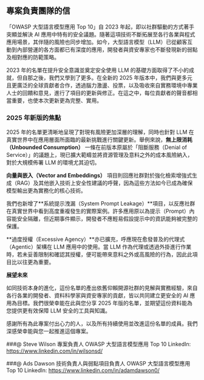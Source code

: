 ## 專案負責團隊的信

「OWASP 大型語言模型應用 Top 10」自 2023 年起，即以社群驅動的方式著手突顯並解決 AI 應用中特有的安全議題。隨著這項技術不斷拓展至各行各業與程式應用場景，其伴隨的風險也同步增加。如今，大型語言模型（LLM）已從顧客互動到內部營運的各方面都已有深度的應用，開發者與資安專家也不斷發現新的弱點及相對應的防範策略。

2023 年的名單在提升安全意識並奠定安全使用 LLM 的基礎方面取得了不小的成就，但自那之後，我們又學到了更多。在全新的 2025 年版本中，我們與更多元且更廣泛的全球貢獻者合作，透過腦力激盪、投票，以及吸收來自實務環境中專業人士的回饋和意見，進行了項目的更新與修正。在這之中，每位貢獻者的聲音都相當重要，也使本次更新更為完整、實用。

### 2025 年新版的焦點

2025 年的名單更清晰地呈現了對現有風險更加深層的理解，同時也針對 LLM 在真實世界中在應用層面所面臨的最新挑戰進行關鍵更新。舉例來說，**無上限消耗（Unbounded Consumption）** 一條在前版本原屬於「阻斷服務（Denial of Service）」的議題上，現已擴大範疇並將資源管理及意料之外的成本風險納入，對於大規模佈署 LLM 的環境尤其迫切。

**向量與嵌入（Vector and Embeddings）** 項目則回應社群對於強化檢索增強式生成（RAG）及其他嵌入技術上安全性建議的呼聲，因為這些方法如今已成為確保模型輸出更為實務化的核心技術。

我們也新增了**系統提示洩漏（System Prompt Leakage）**項目，以反應社群在真實世界中看到高度重複發生的實際案例。許多應用原以為提示（Prompt）內容能安全隔離，但近期事件顯示，開發者不應輕易假設提示中的資訊能夠被完整的保護。

**過度授權（Excessive Agency）**亦已擴充，呼應現在愈發普及的代理式（Agentic）架構在 LLM 應用中的使用。當 LLM 作為代理或透過外掛進行作業時，若未妥善限制和確認其授權，便可能帶來意料之外或高風險的行為，因此此項目比以往更為重要。

**展望未來**

如同技術本身的進化，這份名單的產出依舊仰賴開源社群的見解與實務經驗，來自各行各業的開發者、資料科學家與資安專家的貢獻，皆以共同建立更安全的 AI 應用為目標。我們很榮幸能在此與您分享 2025 年版的名單，並期望這份資料能為您提供更有效保障 LLM 安全的工具與知識。

感謝所有為此專案付出心力的人，以及所有持續使用並改進這份名單的成員。我們深感榮幸能與您一起推進這個專案。


###@ Steve Wilson
專案負責人
OWASP 大型語言模型應用 Top 10 
LinkedIn: https://www.linkedin.com/in/wilsonsd/

###@ Ads Dawson
技術負責人與弱點項目負責人
OWASP 大型語言模型應用 Top 10 
LinkedIn: https://www.linkedin.com/in/adamdawson0/
